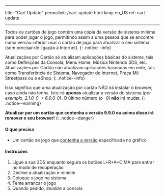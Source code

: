 * * *

title: "Cart Update" permalink: /cart-update.html lang: en_US ref: cart-update

* * *

Todos os cartões de jogo contêm uma cópia da versão de sistema mínima para poder jogar o jogo, permitindo assim a uma pessoa que se encontre numa versão inferior usar o cartão de jogo para atualizar o seu sistema (sem precisar de ligação à Internet). {: .notice--info}

Atualizações por Cartão só atualizam aplicações básicas do sistema, tais como Definições da Consola, Menu Home, Música Nintendo 3DS, etc. Atualizações por Cartão não atualizam aplicações baseadas em rede, tais como Transferência de Sistema, Navegador de Internet, Praça Mii Streetpass ou a eShop. {: .notice--info}

Isso significa que uma atualização por cartão NÃO irá instalar o browser, caso ainda não tenha. Isto irá **apenas** atualizar a versão do sistema *(por exemplo, 2.1.0-0 -> 6.0.0-0)*. O último número *(o -0)* **não** irá mudar. {: .notice--warning}

**Atualizar por um cartão que contenha a versão 9.9.0 ou acima disso irá remover o seu browser!** {: .notice--danger}

#### O que precisa

* Um cartão de jogo que [contenha a versão](http://www.3dsdb.com/) especificada no gráfico

#### Instruções

  1. Ligue a sua 3DS enquanto segura os botões L+R+A+CIMA para entrar no modo de recuperação
  2. Decline a atualização e reinicie
  3. Coloque o jogo no sistema
  4. Tente arrancar o jogo
  5. Quando pedido, atualize a consola